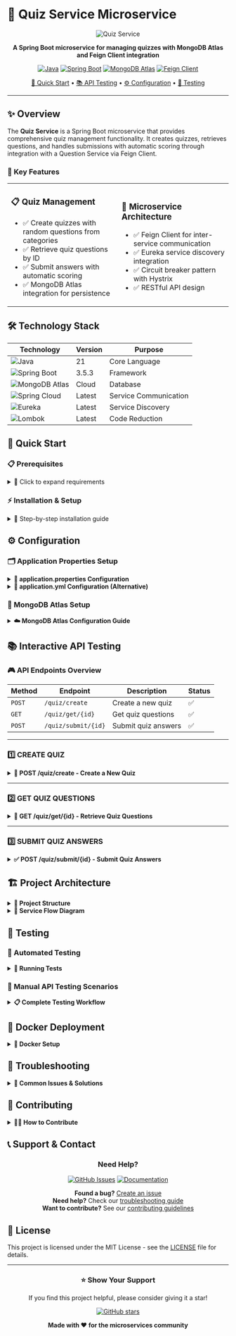 # 🧠 Quiz Service Microservice

<div align="center">

![Quiz Service](https://img.shields.io/badge/Quiz%20Service-Microservice-blue?style=for-the-badge&logo=spring)

**A Spring Boot microservice for managing quizzes with MongoDB Atlas and Feign Client integration**

[![Java](https://img.shields.io/badge/Java-21-orange?style=flat-square&logo=openjdk)](https://openjdk.java.net/projects/jdk/21/)
[![Spring Boot](https://img.shields.io/badge/Spring%20Boot-3.5.3-brightgreen?style=flat-square&logo=spring-boot)](https://spring.io/projects/spring-boot)
[![MongoDB Atlas](https://img.shields.io/badge/MongoDB-Atlas-green?style=flat-square&logo=mongodb)](https://www.mongodb.com/atlas)
[![Feign Client](https://img.shields.io/badge/Feign-Client-blue?style=flat-square&logo=spring)](https://spring.io/projects/spring-cloud-openfeign)

[🚀 Quick Start](#-quick-start) • [📚 API Testing](#-interactive-api-testing) • [⚙️ Configuration](#-configuration) • [🧪 Testing](#-testing)

</div>

---

## ✨ Overview

The **Quiz Service** is a Spring Boot microservice that provides comprehensive quiz management functionality. It creates quizzes, retrieves questions, and handles submissions with automatic scoring through integration with a Question Service via Feign Client.

### 🎯 Key Features

<table>
<tr>
<td width="50%">

### 📋 **Quiz Management**
- ✅ Create quizzes with random questions from categories
- ✅ Retrieve quiz questions by ID
- ✅ Submit answers with automatic scoring
- ✅ MongoDB Atlas integration for persistence

</td>
<td width="50%">

### 🔧 **Microservice Architecture**
- ✅ Feign Client for inter-service communication
- ✅ Eureka service discovery integration
- ✅ Circuit breaker pattern with Hystrix
- ✅ RESTful API design

</td>
</tr>
</table>

## 🛠️ Technology Stack

<div align="center">

| Technology | Version | Purpose |
|------------|---------|---------|
| ![Java](https://img.shields.io/badge/Java-21-orange?style=flat&logo=openjdk) | 21 | Core Language |
| ![Spring Boot](https://img.shields.io/badge/Spring%20Boot-3.5.3-brightgreen?style=flat&logo=spring-boot) | 3.5.3 | Framework |
| ![MongoDB Atlas](https://img.shields.io/badge/MongoDB-Atlas-green?style=flat&logo=mongodb) | Cloud | Database |
| ![Spring Cloud](https://img.shields.io/badge/Spring%20Cloud-OpenFeign-blue?style=flat) | Latest | Service Communication |
| ![Eureka](https://img.shields.io/badge/Netflix-Eureka-red?style=flat) | Latest | Service Discovery |
| ![Lombok](https://img.shields.io/badge/Lombok-Latest-red?style=flat) | Latest | Code Reduction |

</div>

## 🚀 Quick Start

### 📋 Prerequisites

<details>
<summary>🔧 Click to expand requirements</summary>

- **Java Development Kit (JDK) 21+**
- **Maven 3.8+**
- **MongoDB Atlas account** (free tier available)
- **Question Service** (running separately)
- **Eureka Server** (optional, for service discovery)

</details>

### ⚡ Installation & Setup

<details>
<summary>🚀 Step-by-step installation guide</summary>

1. **Clone the repository**
   ```bash
   git clone <repository-url>
   cd quiz-service
   ```

2. **Configure MongoDB Atlas**
   
   Create a `.env` file or update `application.yml`:
   ```yaml
   spring:
     data:
       mongodb:
         uri: mongodb+srv://username:password@cluster.mongodb.net/quiz_db
         database: quiz_db
   ```

3. **Build the project**
   ```bash
   mvn clean install
   ```

4. **Run the application**
   ```bash
   mvn spring-boot:run
   ```

5. **Verify the service**
   ```bash
   curl http://localhost:8090/actuator/health
   ```

</details>

## ⚙️ Configuration

### 🗂️ Application Properties Setup

<details>
<summary><strong>📝 application.properties Configuration</strong></summary>

```properties
# ========================================
# APPLICATION IDENTIFICATION
# ========================================
spring.application.name=quiz-service
server.port=8090

# ========================================
# MONGODB ATLAS CONFIGURATION
# ========================================
spring.data.mongodb.uri=mongodb+srv://username:password@your-cluster.mongodb.net/quiz_db?retryWrites=true&w=majority
spring.data.mongodb.database=quiz_db

# Connection pool settings
spring.data.mongodb.connections-per-host=10
spring.data.mongodb.min-connections-per-host=5
spring.data.mongodb.max-wait-time=30000
spring.data.mongodb.connect-timeout=10000
spring.data.mongodb.socket-timeout=0

# ========================================
# EUREKA CLIENT CONFIGURATION
# ========================================
eureka.client.service-url.defaultZone=http://localhost:8761/eureka/
eureka.client.register-with-eureka=true
eureka.client.fetch-registry=true
eureka.instance.prefer-ip-address=true
eureka.instance.lease-renewal-interval-in-seconds=30

# ========================================
# FEIGN CLIENT CONFIGURATION
# ========================================
feign.hystrix.enabled=true
feign.client.config.default.connect-timeout=10000
feign.client.config.default.read-timeout=10000

# ========================================
# LOGGING CONFIGURATION
# ========================================
logging.level.org.springframework=INFO
logging.level.com.example.quiz_service=DEBUG
logging.level.feign=DEBUG

# ========================================
# ACTUATOR ENDPOINTS
# ========================================
management.endpoints.web.exposure.include=health,info,metrics
management.endpoint.health.show-details=always
```

</details>

<details>
<summary><strong>🔧 application.yml Configuration (Alternative)</strong></summary>

```yaml
# ========================================
# APPLICATION CONFIGURATION
# ========================================
spring:
  application:
    name: quiz-service
  data:
    mongodb:
      uri: mongodb+srv://username:password@your-cluster.mongodb.net/quiz_db?retryWrites=true&w=majority
      database: quiz_db

server:
  port: 8090

# ========================================
# EUREKA CLIENT CONFIGURATION
# ========================================
eureka:
  client:
    service-url:
      defaultZone: http://localhost:8761/eureka/
    register-with-eureka: true
    fetch-registry: true
  instance:
    prefer-ip-address: true
    lease-renewal-interval-in-seconds: 30

# ========================================
# FEIGN CLIENT CONFIGURATION
# ========================================
feign:
  hystrix:
    enabled: true
  client:
    config:
      default:
        connect-timeout: 10000
        read-timeout: 10000

# ========================================
# LOGGING CONFIGURATION
# ========================================
logging:
  level:
    org.springframework: INFO
    com.example.quiz_service: DEBUG
    feign: DEBUG

# ========================================
# ACTUATOR CONFIGURATION
# ========================================
management:
  endpoints:
    web:
      exposure:
        include: health,info,metrics
  endpoint:
    health:
      show-details: always
```

</details>

### 🔐 MongoDB Atlas Setup

<details>
<summary><strong>☁️ MongoDB Atlas Configuration Guide</strong></summary>

1. **Create MongoDB Atlas Account**
   - Visit [MongoDB Atlas](https://www.mongodb.com/atlas)
   - Sign up for a free account

2. **Create a Cluster**
   - Choose "Build a Database"
   - Select "M0 Sandbox" (Free)
   - Choose your cloud provider and region

3. **Configure Database Access**
   - Go to "Database Access"
   - Click "Add New Database User"
   - Create username and password
   - Grant "Read and write to any database" privileges

4. **Configure Network Access**
   - Go to "Network Access"
   - Click "Add IP Address"
   - Add your current IP or "0.0.0.0/0" for development

5. **Get Connection String**
   - Go to "Databases"
   - Click "Connect" on your cluster
   - Choose "Connect your application"
   - Copy the connection string and replace `<password>` with your password

</details>

## 📚 Interactive API Testing

### 🎮 API Endpoints Overview

<div align="center">

| Method | Endpoint | Description | Status |
|--------|----------|-------------|--------|
| `POST` | `/quiz/create` | Create a new quiz | ✅ |
| `GET` | `/quiz/get/{id}` | Get quiz questions | ✅ |
| `POST` | `/quiz/submit/{id}` | Submit quiz answers | ✅ |

</div>

---

### 1️⃣ **CREATE QUIZ**

<details>
<summary><strong>📝 POST /quiz/create - Create a New Quiz</strong></summary>

**Endpoint:** `POST http://localhost:8090/quiz/create`

**Description:** Creates a new quiz by selecting random questions from a specified category.

**Query Parameters:**
- `category` (String, **required**): Question category (e.g., "Java", "Spring", "Python")
- `numQ` (Integer, **required**): Number of questions (1-50)
- `title` (String, **required**): Quiz title

#### 🧪 **Test with cURL**
```bash
# Create a Java quiz with 5 questions
curl -X POST "http://localhost:8090/quiz/create?category=Java&numQ=5&title=Java%20Basics%20Quiz" \
  -H "Content-Type: application/json"
```

#### 🧪 **Test with PowerShell**
```powershell
Invoke-RestMethod -Uri "http://localhost:8090/quiz/create?category=Java&numQ=5&title=Java Basics Quiz" -Method POST
```

#### 🧪 **Test with Postman**
```
Method: POST
URL: http://localhost:8090/quiz/create
Params:
  - category: Java
  - numQ: 5
  - title: Java Basics Quiz
```

#### 📋 **Sample Responses**
```json
// Success Response (201 Created)
"success"

// Error Response (500 Internal Server Error)
"failure"
```

#### 🔍 **Response Codes**
- `201 Created`: Quiz created successfully
- `500 Internal Server Error`: Quiz creation failed (check logs)

</details>

---

### 2️⃣ **GET QUIZ QUESTIONS**

<details>
<summary><strong>📖 GET /quiz/get/{id} - Retrieve Quiz Questions</strong></summary>

**Endpoint:** `GET http://localhost:8090/quiz/get/{id}`

**Description:** Retrieves the list of questions (without correct answers) for a specific quiz.

**Path Parameters:**
- `id` (String, **required**): Quiz identifier

#### 🧪 **Test with cURL**
```bash
# Get quiz questions (replace {quiz-id} with actual ID)
curl -X GET "http://localhost:8090/quiz/get/60f7b1b5e4b0a73d5c8b4567" \
  -H "Accept: application/json"
```

#### 🧪 **Test with PowerShell**
```powershell
$quizId = "60f7b1b5e4b0a73d5c8b4567"
Invoke-RestMethod -Uri "http://localhost:8090/quiz/get/$quizId" -Method GET
```

#### 🧪 **Test with JavaScript (Fetch)**
```javascript
const quizId = "60f7b1b5e4b0a73d5c8b4567";
fetch(`http://localhost:8090/quiz/get/${quizId}`)
  .then(response => response.json())
  .then(data => console.log(data));
```

#### 📋 **Sample Response**
```json
[
  {
    "id": "q1",
    "questionTitle": "What is polymorphism in Java?",
    "option1": "Method overloading",
    "option2": "Method overriding", 
    "option3": "Both A and B",
    "option4": "None of the above"
  },
  {
    "id": "q2",
    "questionTitle": "Which keyword is used for inheritance in Java?",
    "option1": "extends",
    "option2": "implements",
    "option3": "inherits",
    "option4": "derive"
  }
]
```

#### 🔍 **Response Codes**
- `200 OK`: Quiz questions retrieved successfully
- `404 Not Found`: Quiz not found
- `500 Internal Server Error`: Server error

</details>

---

### 3️⃣ **SUBMIT QUIZ ANSWERS**

<details>
<summary><strong>✅ POST /quiz/submit/{id} - Submit Quiz Answers</strong></summary>

**Endpoint:** `POST http://localhost:8090/quiz/submit/{id}`

**Description:** Submits user answers for a quiz and returns the calculated score.

**Path Parameters:**
- `id` (String, **required**): Quiz identifier

**Request Body:** Array of Response objects
```json
[
  {
    "id": "question_id",
    "response": "user_answer"
  }
]
```

#### 🧪 **Test with cURL**
```bash
# Submit quiz answers
curl -X POST "http://localhost:8090/quiz/submit/60f7b1b5e4b0a73d5c8b4567" \
  -H "Content-Type: application/json" \
  -d '[
    {"id": "q1", "response": "Both A and B"},
    {"id": "q2", "response": "extends"}
  ]'
```

#### 🧪 **Test with PowerShell**
```powershell
$quizId = "60f7b1b5e4b0a73d5c8b4567"
$body = @(
    @{id="q1"; response="Both A and B"},
    @{id="q2"; response="extends"}
) | ConvertTo-Json

Invoke-RestMethod -Uri "http://localhost:8090/quiz/submit/$quizId" -Method POST -Body $body -ContentType "application/json"
```

#### 🧪 **Test with Postman**
```
Method: POST
URL: http://localhost:8090/quiz/submit/60f7b1b5e4b0a73d5c8b4567
Headers:
  Content-Type: application/json
Body (raw JSON):
[
  {
    "id": "q1",
    "response": "Both A and B"
  },
  {
    "id": "q2", 
    "response": "extends"
  }
]
```

#### 📋 **Sample Response**
```json
// Score out of total questions
2
```

#### 🔍 **Response Codes**
- `200 OK`: Quiz submitted successfully, returns score
- `404 Not Found`: Quiz not found
- `500 Internal Server Error`: Submission failed

</details>

## 🏗️ Project Architecture

<details>
<summary><strong>🔧 Project Structure</strong></summary>

```
quiz-service/
├── 📁 src/
│   ├── 📁 main/
│   │   ├── 📁 java/
│   │   │   └── 📁 com/example/quiz_service/
│   │   │       ├── 🚀 QuizServiceApplication.java
│   │   │       ├── 📁 controller/
│   │   │       │   └── 🎮 QuizController.java
│   │   │       ├── 📁 entity/
│   │   │       │   ├── 📋 Quiz.java
│   │   │       │   ├── 📋 QuestionWrapper.java
│   │   │       │   └── 📋 Response.java
│   │   │       ├── 📁 feign/
│   │   │       │   └── 🌐 QuizInterface.java
│   │   │       ├── 📁 repository/
│   │   │       │   └── 🗄️ QuizRepository.java
│   │   │       └── 📁 service/
│   │   │           └── 🔧 QuizService.java
│   │   └── 📁 resources/
│   │       ├── ⚙️ application.yml
│   │       └── ⚙️ application.properties
│   └── 📁 test/
├── 📄 pom.xml
├── 🐳 Dockerfile
└── 📖 README.md
```

</details>

<details>
<summary><strong>🔄 Service Flow Diagram</strong></summary>

```mermaid
graph TB
    A[Client Request] --> B[Quiz Controller]
    B --> C[Quiz Service]
    C --> D{Operation Type}
    
    D -->|Create Quiz| E[Feign Client]
    E --> F[Question Service]
    F --> G[Random Questions]
    G --> H[MongoDB Atlas]
    
    D -->|Get Quiz| I[MongoDB Atlas]
    I --> J[Quiz Data]
    J --> K[Feign Client]
    K --> L[Question Service]
    L --> M[Question Details]
    
    D -->|Submit Quiz| N[Feign Client]
    N --> O[Question Service]
    O --> P[Score Calculation]
    
    H --> Q[Response]
    M --> Q
    P --> Q
    Q --> R[Client Response]
```

</details>

## 🧪 Testing

### 🔬 Automated Testing

<details>
<summary><strong>🧪 Running Tests</strong></summary>

```bash
# Run all tests
mvn test

# Run specific test class
mvn test -Dtest=QuizServiceTest

# Run tests with coverage
mvn test jacoco:report

# Integration tests
mvn verify
```

</details>

### 🎯 Manual API Testing Scenarios

<details>
<summary><strong>📋 Complete Testing Workflow</strong></summary>

#### **Scenario 1: Create and Take a Java Quiz**

1. **Create Quiz**
   ```bash
   curl -X POST "http://localhost:8090/quiz/create?category=Java&numQ=3&title=Java%20Fundamentals"
   ```
   Expected: `"success"` and status `201`

2. **Get Quiz Questions** (use returned quiz ID)
   ```bash
   curl -X GET "http://localhost:8090/quiz/get/YOUR_QUIZ_ID"
   ```
   Expected: Array of 3 question objects

3. **Submit Answers**
   ```bash
   curl -X POST "http://localhost:8090/quiz/submit/YOUR_QUIZ_ID" \
     -H "Content-Type: application/json" \
     -d '[{"id":"q1","response":"option1"},{"id":"q2","response":"option2"}]'
   ```
   Expected: Score number (0-3)

#### **Scenario 2: Error Handling**

1. **Invalid Quiz ID**
   ```bash
   curl -X GET "http://localhost:8090/quiz/get/invalid-id"
   ```
   Expected: `404 Not Found`

2. **Empty Category**
   ```bash
   curl -X POST "http://localhost:8090/quiz/create?category=&numQ=5&title=Test"
   ```
   Expected: `500 Internal Server Error`

</details>

## 🐳 Docker Deployment

<details>
<summary><strong>🚀 Docker Setup</strong></summary>

### Dockerfile
```dockerfile
FROM openjdk:21-jdk-slim

WORKDIR /app

COPY target/quiz-service-*.jar app.jar

EXPOSE 8090

ENTRYPOINT ["java", "-jar", "app.jar"]
```

### Docker Compose
```yaml
version: '3.8'
services:
  quiz-service:
    build: .
    ports:
      - "8090:8090"
    environment:
      - SPRING_DATA_MONGODB_URI=mongodb+srv://username:password@cluster.mongodb.net/quiz_db
      - EUREKA_CLIENT_SERVICE_URL_DEFAULTZONE=http://eureka-server:8761/eureka/
    depends_on:
      - eureka-server

  eureka-server:
    image: steeltoeoss/eureka-server
    ports:
      - "8761:8761"
```

### Build and Run
```bash
# Build the application
mvn clean package

# Build Docker image
docker build -t quiz-service .

# Run with Docker Compose
docker-compose up -d
```

</details>

## 🔧 Troubleshooting

<details>
<summary><strong>🚨 Common Issues & Solutions</strong></summary>

### **MongoDB Connection Issues**
```bash
# Check connectivity
curl -X GET "http://localhost:8090/actuator/health"

# Verify MongoDB Atlas IP whitelist
# Ensure connection string is correct
# Check username/password
```

### **Feign Client Errors**
```bash
# Check if Question Service is running
curl -X GET "http://question-service:8080/actuator/health"

# Verify Eureka registration
curl -X GET "http://localhost:8761/eureka/apps"
```

### **Service Discovery Issues**
```bash
# Check Eureka server
curl -X GET "http://localhost:8761"

# Verify service registration
curl -X GET "http://localhost:8761/eureka/apps/QUIZ-SERVICE"
```

</details>

## 🤝 Contributing

<details>
<summary><strong>👨‍💻 How to Contribute</strong></summary>

1. **Fork the repository**
2. **Create feature branch**: `git checkout -b feature/amazing-feature`
3. **Make changes and test**:
   ```bash
   mvn test
   mvn spring-boot:run
   # Test your changes
   ```
4. **Commit changes**: `git commit -m 'Add amazing feature'`
5. **Push to branch**: `git push origin feature/amazing-feature`
6. **Create Pull Request**

### **Development Guidelines**
- Follow Spring Boot best practices
- Add unit tests for new features
- Update documentation
- Use meaningful commit messages

</details>

## 📞 Support & Contact

<div align="center">

### Need Help? 

[![GitHub Issues](https://img.shields.io/badge/GitHub-Issues-red?style=for-the-badge&logo=github)](https://github.com/yourusername/quiz-service/issues)
[![Documentation](https://img.shields.io/badge/Docs-Wiki-blue?style=for-the-badge&logo=gitbook)](https://github.com/yourusername/quiz-service/wiki)

**Found a bug?** [Create an issue](https://github.com/yourusername/quiz-service/issues/new)  
**Need help?** Check our [troubleshooting guide](#-troubleshooting)  
**Want to contribute?** See our [contributing guidelines](#-contributing)

</div>

## 📄 License

This project is licensed under the MIT License - see the [LICENSE](LICENSE) file for details.

---

<div align="center">

### ⭐ Show Your Support

If you find this project helpful, please consider giving it a star!

[![GitHub stars](https://img.shields.io/github/stars/yourusername/quiz-service?style=social)](https://github.com/yourusername/quiz-service/stargazers)

**Made with ❤️ for the microservices community**

</div>